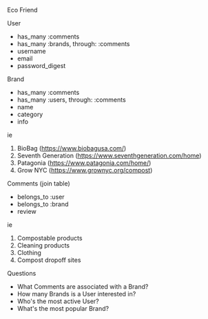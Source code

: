 Eco Friend 

User 
- has_many :comments 
- has_many :brands, through: :comments
- username 
- email 
- password_digest 

Brand  
- has_many :comments 
- has_many :users, through: :comments
- name 
- category  
- info
<!-- or should I add - <shipping> as an attr instead? -->

ie 
1. BioBag (https://www.biobagusa.com/)
2. Seventh Generation (https://www.seventhgeneration.com/home)
3. Patagonia (https://www.patagonia.com/home/)
4. Grow NYC (https://www.grownyc.org/compost) 

Comments (join table) 
- belongs_to :user 
- belongs_to :brand
- review 

ie 
1. Compostable products
2. Cleaning products 
3. Clothing 
4. Compost dropoff sites

<!-- *join table joining users and interests -->

<!-- UserBrand
- belongs_to :user 
- belongs_to :brand 
- userid 
- brandid 
- owner: boolean (didn’t want to have a belongs_to association with brand) -->

Questions
- What Comments are associated with a Brand? 
- How many Brands is a User interested in?
- Who's the most active User? 
- What's the most popular Brand? 


